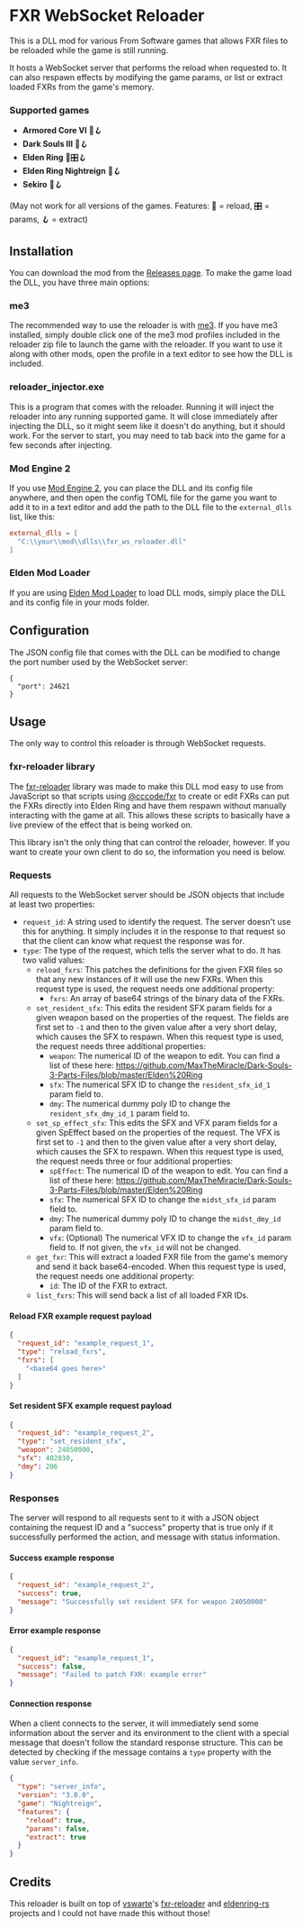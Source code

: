 # FXR WebSocket Reloader
This is a DLL mod for various From Software games that allows FXR files to be reloaded while the game is still running.

It hosts a WebSocket server that performs the reload when requested to. It can also respawn effects by modifying the game params, or list or extract loaded FXRs from the game's memory.

### Supported games
- **Armored Core VI** 🔄️🪝
- **Dark Souls III** 🔄️🪝
- **Elden Ring** 🔄️🎛️🪝
- **Elden Ring Nightreign** 🔄️🪝
- **Sekiro** 🔄️🪝

(May not work for all versions of the games. Features: 🔄️ = reload, 🎛️ = params, 🪝 = extract)

## Installation
You can download the mod from the [Releases page](https://github.com/EvenTorset/fxr-ws-reloader/releases/latest). To make the game load the DLL, you have three main options:

### me3
The recommended way to use the reloader is with [me3](https://github.com/garyttierney/me3/releases). If you have me3 installed, simply double click one of the me3 mod profiles included in the reloader zip file to launch the game with the reloader. If you want to use it along with other mods, open the profile in a text editor to see how the DLL is included.

### reloader_injector.exe
This is a program that comes with the reloader. Running it will inject the reloader into any running supported game. It will close immediately after injecting the DLL, so it might seem like it doesn't do anything, but it should work. For the server to start, you may need to tab back into the game for a few seconds after injecting.

### Mod Engine 2
If you use [Mod Engine 2](https://github.com/soulsmods/ModEngine2/releases/latest), you can place the DLL and its config file anywhere, and then open the config TOML file for the game you want to add it to in a text editor and add the path to the DLL file to the `external_dlls` list, like this:
```toml
external_dlls = [
  "C:\\your\\mod\\dlls\\fxr_ws_reloader.dll"
]
```

### Elden Mod Loader
If you are using [Elden Mod Loader](https://www.nexusmods.com/eldenring/mods/117) to load DLL mods, simply place the DLL and its config file in your mods folder.

## Configuration
The JSON config file that comes with the DLL can be modified to change the port number used by the WebSocket server:
```jsonc
{
  "port": 24621
}
```

## Usage
The only way to control this reloader is through WebSocket requests.

### fxr-reloader library
The [fxr-reloader](https://www.npmjs.com/package/fxr-reloader) library was made to make this DLL mod easy to use from JavaScript so that scripts using [@cccode/fxr](https://www.npmjs.com/package/@cccode/fxr) to create or edit FXRs can put the FXRs directly into Elden Ring and have them respawn without manually interacting with the game at all. This allows these scripts to basically have a live preview of the effect that is being worked on.

This library isn't the only thing that can control the reloader, however. If you want to create your own client to do so, the information you need is below.

### Requests
All requests to the WebSocket server should be JSON objects that include at least two properties:
- `request_id`: A string used to identify the request. The server doesn't use this for anything. It simply includes it in the response to that request so that the client can know what request the response was for.
- `type`: The type of the request, which tells the server what to do. It has two valid values:
  - `reload_fxrs`: This patches the definitions for the given FXR files so that any new instances of it will use the new FXRs. When this request type is used, the request needs one additional property:
    - `fxrs`: An array of base64 strings of the binary data of the FXRs.
  - `set_resident_sfx`: This edits the resident SFX param fields for a given weapon based on the properties of the request. The fields are first set to `-1` and then to the given value after a very short delay, which causes the SFX to respawn. When this request type is used, the request needs three additional properties:
    - `weapon`: The numerical ID of the weapon to edit. You can find a list of these here: https://github.com/MaxTheMiracle/Dark-Souls-3-Parts-Files/blob/master/Elden%20Ring
    - `sfx`: The numerical SFX ID to change the `resident_sfx_id_1` param field to.
    - `dmy`: The numerical dummy poly ID to change the `resident_sfx_dmy_id_1` param field to.
  - `set_sp_effect_sfx`: This edits the SFX and VFX param fields for a given SpEffect based on the properties of the request. The VFX is first set to `-1` and then to the given value after a very short delay, which causes the SFX to respawn. When this request type is used, the request needs three or four additional properties:
    - `spEffect`: The numerical ID of the weapon to edit. You can find a list of these here: https://github.com/MaxTheMiracle/Dark-Souls-3-Parts-Files/blob/master/Elden%20Ring
    - `sfx`: The numerical SFX ID to change the `midst_sfx_id` param field to.
    - `dmy`: The numerical dummy poly ID to change the `midst_dmy_id` param field to.
    - `vfx`: (Optional) The numerical VFX ID to change the `vfx_id` param field to. If not given, the `vfx_id` will not be changed.
  - `get_fxr`: This will extract a loaded FXR file from the game's memory and send it back base64-encoded. When this request type is used, the request needs one additional property:
    - `id`: The ID of the FXR to extract.
  - `list_fxrs`: This will send back a list of all loaded FXR IDs.

#### Reload FXR example request payload
```json
{
  "request_id": "example_request_1",
  "type": "reload_fxrs",
  "fxrs": [
    "<base64 goes here>"
  ]
}
```

#### Set resident SFX example request payload
```json
{
  "request_id": "example_request_2",
  "type": "set_resident_sfx",
  "weapon": 24050000,
  "sfx": 402030,
  "dmy": 206
}
```

### Responses
The server will respond to all requests sent to it with a JSON object containing the request ID and a "success" property that is true only if it successfully performed the action, and message with status information.

#### Success example response
```json
{
  "request_id": "example_request_2",
  "success": true,
  "message": "Successfully set resident SFX for weapon 24050000"
}
```

#### Error example response
```json
{
  "request_id": "example_request_1",
  "success": false,
  "message": "Failed to patch FXR: example error"
}
```

#### Connection response
When a client connects to the server, it will immediately send some information about the server and its environment to the client with a special message that doesn't follow the standard response structure. This can be detected by checking if the message contains a `type` property with the value `server_info`.
```json
{
  "type": "server_info",
  "version": "3.0.0",
  "game": "Nightreign",
  "features": {
    "reload": true,
    "params": false,
    "extract": true
  }
}
```

## Credits
This reloader is built on top of [vswarte](https://github.com/vswarte)'s [fxr-reloader](https://github.com/vswarte/fxr-reloader) and [eldenring-rs](https://github.com/vswarte/eldenring-rs) projects and I could not have made this without those!
